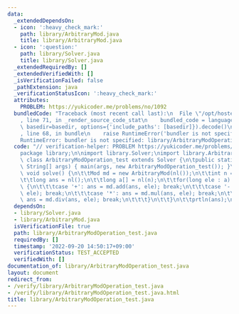 ```yaml
---
data:
  _extendedDependsOn:
  - icon: ':heavy_check_mark:'
    path: library/ArbitraryMod.java
    title: library/ArbitraryMod.java
  - icon: ':question:'
    path: library/Solver.java
    title: library/Solver.java
  _extendedRequiredBy: []
  _extendedVerifiedWith: []
  _isVerificationFailed: false
  _pathExtension: java
  _verificationStatusIcon: ':heavy_check_mark:'
  attributes:
    PROBLEM: https://yukicoder.me/problems/no/1092
  bundledCode: "Traceback (most recent call last):\n  File \"/opt/hostedtoolcache/Python/3.10.7/x64/lib/python3.10/site-packages/onlinejudge_verify/documentation/build.py\"\
    , line 71, in _render_source_code_stat\n    bundled_code = language.bundle(stat.path,\
    \ basedir=basedir, options={'include_paths': [basedir]}).decode()\n  File \"/opt/hostedtoolcache/Python/3.10.7/x64/lib/python3.10/site-packages/onlinejudge_verify/languages/user_defined.py\"\
    , line 68, in bundle\n    raise RuntimeError('bundler is not specified: {}'.format(str(path)))\n\
    RuntimeError: bundler is not specified: library/ArbitraryModOperation_test.java\n"
  code: "// verification-helper: PROBLEM https://yukicoder.me/problems/no/1092\n\n\
    package library;\n\nimport library.Solver;\nimport library.ArbitraryMod;\n\npublic\
    \ class ArbitraryModOperation_test extends Solver {\n\tpublic static void main(final\
    \ String[] args) { main(args, new ArbitraryModOperation_test()); }\n\n\tpublic\
    \ void solve() {\n\t\tMod md = new ArbitraryMod(nl());\n\t\tint n = ni() - 1;\n\
    \t\tlong ans = nl();\n\t\tlong a[] = nl(n);\n\t\tfor(long ele : a) {\n\t\t\tswitch(nc())\
    \ {\n\t\t\tcase '+': ans = md.add(ans, ele); break;\n\t\t\tcase '-': ans = md.sub(ans,\
    \ ele); break;\n\t\t\tcase '*': ans = md.mul(ans, ele); break;\n\t\t\tcase '/':\
    \ ans = md.div(ans, ele); break;\n\t\t\t}\n\t\t}\n\t\tprtln(ans);\n\t}\n}"
  dependsOn:
  - library/Solver.java
  - library/ArbitraryMod.java
  isVerificationFile: true
  path: library/ArbitraryModOperation_test.java
  requiredBy: []
  timestamp: '2022-09-20 14:50:17+09:00'
  verificationStatus: TEST_ACCEPTED
  verifiedWith: []
documentation_of: library/ArbitraryModOperation_test.java
layout: document
redirect_from:
- /verify/library/ArbitraryModOperation_test.java
- /verify/library/ArbitraryModOperation_test.java.html
title: library/ArbitraryModOperation_test.java
---
```

